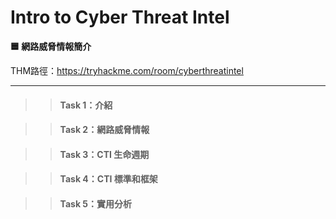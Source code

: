 # Intro to Cyber Threat Intel

**🟦 網路威脅情報簡介**

THM路徑：https://tryhackme.com/room/cyberthreatintel

---

>> #### Task 1：介紹

>> #### Task 2：網路威脅情報

>> #### Task 3：CTI 生命週期

>> #### Task 4：CTI 標準和框架

>> #### Task 5：實用分析
